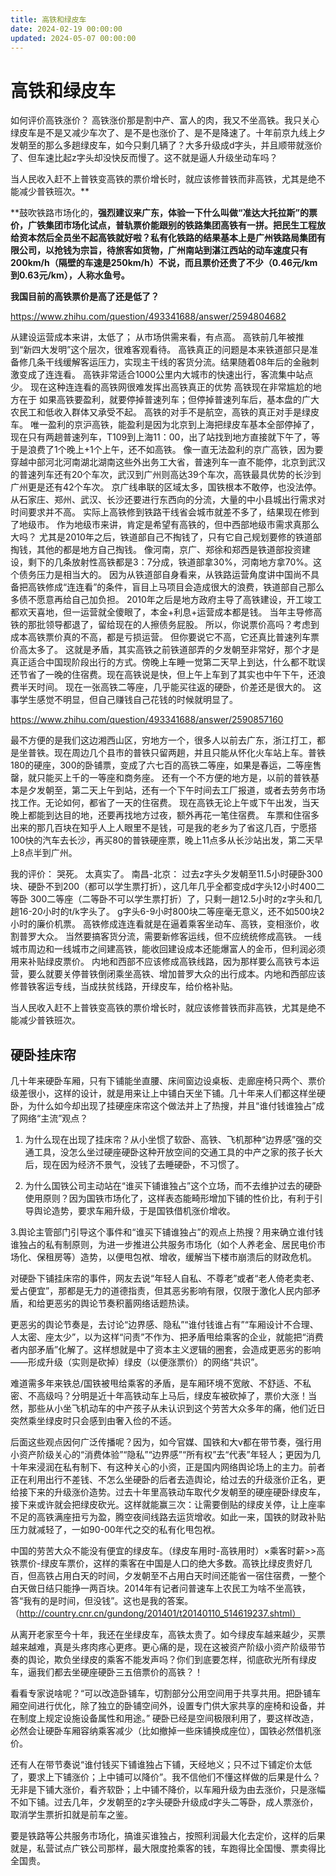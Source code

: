 ```yaml
---
title: 高铁和绿皮车
date: 2024-02-19 00:00:00
updated: 2024-05-07 00:00:00
---
```



# 高铁和绿皮车

如何评价高铁涨价？
高铁涨价那是割中产、富人的肉，我又不坐高铁。我只关心绿皮车是不是又减少车次了、是不是也涨价了、是不是降速了。十年前京九线上夕发朝至的那么多趟绿皮车，如今只剩几辆了？大多升级成d字头，并且顺带就涨价了、但车速比起z字头却没快反而慢了。这不就是逼人升级坐动车吗？

当人民收入赶不上普铁变高铁的票价增长时，就应该修普铁而非高铁，尤其是绝不能减少普铁班次。**






**鼓吹铁路市场化的，**强烈建议来广东，体验一下什么叫做“准达大托拉斯”的票价，广铁集团市场化试点，普轨票价能跟别的铁路集团高铁有一拼。把民生工程放给资本然后全员坐不起高铁就好啦？私有化铁路的结果基本上是广州铁路局集团有限公司，以抢钱为宗旨，待旅客如货物，广州南站到湛江西站的动车速度只有200km/h（隔壁的车速是250km/h）不说，而且票价还贵了不少（0.46元/km到0.63元/km），人称水鱼号。**














**我国目前的高铁票价是高了还是低了？**

https://www.zhihu.com/question/493341688/answer/2594804682

从建设运营成本来讲，太低了；
从市场供需来看，有点高。
高铁前几年被推到“新四大发明”这个层次，很难客观看待。
高铁真正的问题是本来铁道部只是准备修几条干线缓解客运压力，实现主干线的客货分流。结果随着08年后的金融刺激变成了连连看。
高铁非常适合1000公里内大城市的快速出行，客流集中站点少。
现在这种连连看的高铁网很难发挥出高铁真正的优势
高铁现在非常尴尬的地方在于
如果高铁要盈利，就要停掉普速列车；但停掉普速列车后，基本盘的广大农民工和低收入群体又承受不起。
高铁的对手不是航空，高铁的真正对手是绿皮车。
唯一盈利的京沪高铁，能盈利是因为北京到上海把绿皮车基本全部停掉了，现在只有两趟普速列车，T109到上海11：00，出了站找到地方直接就下午了，等于是浪费了1个晚上+1个上午，还不如高铁。
像一直无法盈利的京广高铁，因为要穿越中部河北河南湖北湖南这些外出务工大省，普速列车一直不能停，北京到武汉的普速列车还有20个车次，武汉到广州则高达39个车次，高铁最具优势的长沙到广州更是还有42个车次。
京广线串联的区域太多，国铁根本不敢停，也没法停。
从石家庄、郑州、武汉、长沙还要进行东西向的分流，大量的中小县城出行需求对时间要求并不高。
实际上高铁修到铁路干线省会城市就差不多了，结果现在修到了地级市。
作为地级市来讲，肯定是希望有高铁的，但中西部地级市需求真那么大吗？
尤其是2010年之后，铁道部自己不掏钱了，只有它自己规划要修的铁道部掏钱，其他的都是地方自己掏钱。
像河南，京广、郑徐和郑西是铁道部投资建设，剩下的几条放射性高铁都是3：7分成，铁道部拿30%，河南地方拿70%。这个债务压力是相当大的。
因为从铁道部自身看来，从铁路运营角度讲中国尚不具备把高铁修成“连连看”的条件，盲目上马项目会造成很大的浪费，铁道部自己那么多债不愿意再给自己加负担。
2010年之后是地方政府主导了高铁建设，开工竣工都欢天喜地，但一运营就全傻眼了，本金+利息+运营成本都是钱。
当年主导修高铁的那批领导都退了，留给现在的人擦债务屁股。
所以，你说票价高吗？考虑到成本高铁票价真的不高，都是亏损运营。
但你要说它不高，它还真比普速列车票价高太多了。
这就是矛盾，其实高铁之前铁道部弄的夕发朝至非常好，那个才是真正适合中国现阶段出行的方式。傍晚上车睡一觉第二天早上到达，什么都不耽误还节省了一晚的住宿费。现在高铁说是快，但上午上车到了其实也中午下午，还浪费半天时间。
现在一张高铁二等座，几乎能买往返的硬卧，价差还是很大的。
这事学生感觉不明显，但自己赚钱自己花钱的时候就明显了。

https://www.zhihu.com/question/493341688/answer/2590857160

最不方便的是我们这边湘西山区，穷地方一个，很多人以前去广东，浙江打工，都是坐普铁。现在周边几个县市的普铁只留两趟，并且只能从怀化火车站上车。普铁180的硬座，300的卧铺票，变成了六七百的高铁二等座，如果是春运，二等座售罄，就只能买上千的一等座和商务座。
还有一个不方便的地方是，以前的普铁基本是夕发朝至，第二天上午到站，还有一个下午时间去工厂报道，或者去劳务市场找工作。无论如何，都省了一天的住宿费。
现在高铁无论上午或下午出发，当天晚上都能到达目的地，还要再找地方过夜，额外再花一笔住宿费。
车票和住宿多出来的那几百块在知乎人上人眼里不是钱，可是我的老乡为了省这几百，宁愿搭100快的汽车去长沙，再买80的普铁硬座票，晚上11点多从长沙站出发，第二天早上8点半到广州。

我的评价：
哭死。
太真实了。
南昌-北京：
过去z字头夕发朝至11.5小时硬卧300块、硬卧不到200（都可以学生票打折），这几年几乎全都变成d字头12小时400二等卧 300二等座（二等卧不可以学生票打折）了，只剩一趟12.5小时的z字头和几趟16-20小时的t/k字头了。
g字头6-9小时800块二等座毫无意义，还不如500块2小时的廉价机票。
高铁修成连连看就是在逼着乘客坐动车、高铁，变相涨价，收割普罗大众。
当然要搞客货分流，需要新修客运线，但不应统统修成高铁。
一线城市周边和一线城市之间建高铁，能收回建设成本还能爆富人的金币，但利润必须用来补贴绿皮票价。
内地和西部不应该修成高铁线路，因为那样要么高铁亏本运营，要么就要关停普铁倒闭乘坐高铁、增加普罗大众的出行成本。内地和西部应该修普铁客运专线，当成扶贫线路，开绿皮车，给价格补贴。

当人民收入赶不上普铁变高铁的票价增长时，就应该修普铁而非高铁，尤其是绝不能减少普铁班次。

## 硬卧挂床帘

几十年来硬卧车厢，只有下铺能坐直腰、床间窗边设桌板、走廊座椅只两个、票价级差很小，这样的设计，就是用来让上中铺白天坐下铺。几十年来人们都这样坐硬卧，为什么如今却出现了挂硬座床帘这个做法并上了热搜，并且“谁付钱谁独占”成了网络“主流”观点？

1. 为什么现在出现了挂床帘？从小坐惯了软卧、高铁、飞机那种“边界感”强的交通工具，没怎么坐过硬座硬卧这种开放空间的交通工具的中产之家的孩子长大后，现在因为经济不景气，没钱了去睡硬卧，不习惯了。

2. 为什么国铁公司主动站在“谁买下铺谁独占”这个立场，而不去维护过去的硬卧使用原则？因为国铁市场化了，这样表态能畸形增加下铺的性价比，有利于引导舆论造势，要求车厢升级，于是国铁借机涨价增收。

3.舆论主管部门引导这个事件和“谁买下铺谁独占”的观点上热搜？用来确立谁付钱谁独占的私有制原则，为进一步推进公共服务市场化（如个人养老金、居民电价市场化、保租房等）造势，以便甩包袱、增收，缓解当下楼市崩溃后的财政危机。

对硬卧下铺挂床帘的事件，网友去说“年轻人自私、不尊老”或者“老人倚老卖老、爱占便宜”，那都是无力的道德指责，但其恶劣影响有限，仅限于激化人民内部矛盾，和给更恶劣的舆论节奏积蓄网络话题热读。

更恶劣的舆论节奏是，去讨论“边界感、隐私”“谁付钱谁占有”“车厢设计不合理、人太密、座太少”，以为这样“问责”不作为、把矛盾甩给乘客的企业，就能把“消费者内部矛盾”化解了。这样想就是中了资本主义逻辑的圈套，会造成更恶劣的影响——形成升级（实则是砍掉）绿皮（以便涨票价）的网络“共识”。

难道需多年来铁总/国铁被甩给乘客的矛盾，是车厢环境不宽敞、不舒适、不私密、不高级吗？分明是近十年高铁动车上马后，绿皮车被砍掉了，票价大涨！当然，那些从小坐飞机动车的中产孩子从未认识到这个劳苦大众多年的痛，他们近日突然乘坐绿皮时只会感到由奢入俭的不适。

后面这些观点因何广泛传播呢？因为，如今官媒、国铁和大v都在带节奏，强行用小资产阶级关心的“消费体验”“隐私”“边界感”“所有权”去“代表”年轻人；更因为几十年来浸润在私有制下、有这种关心的小资，正是国内网络舆论场上的主力。前者正在利用出行不差钱、不怎么坐硬卧的后者去造舆论，给过去的升级涨价正名，更给接下来的升级涨价造势。过去十年里高铁动车取代夕发朝至的硬座硬卧绿皮车，接下来或许就会把绿皮砍光。这样就能赢三次：让需要倒贴的绿皮关停，让上座率不足的高铁满座扭亏为盈，腾空夜间线路去运货增收。如此一来，国铁的财政补贴压力就减轻了，一如90-00年代之交的私有化甩包袱。

中国的劳苦大众不能没有便宜的绿皮车。（绿皮车用时-高铁用时）×乘客时薪>>高铁票价-绿皮车票价，这样的乘客在中国是人口的绝大多数。高铁比绿皮贵好几百，但高铁占用白天的时间，夕发朝至不占用白天时间还能省一宿住宿费，一整个白天做日结只能挣一两百块。2014年有记者问普速车上农民工为啥不坐高铁，答“我有的是时间，但没钱”。这也是我的答案。（http://country.cnr.cn/gundong/201401/t20140110_514619237.shtml）

从离开老家至今十年，我还在坐绿皮车，高铁太贵了。如今绿皮车越来越少，买票越来越难，真是头疼肉疼心更疼。更心痛的是，现在这被资产阶级小资产阶级带节奏的舆论，欺负坐绿皮的乘客不能发声吗？你们到底要怎样，彻底砍光所有绿皮车，逼我们都去坐硬座硬卧三五倍票价的高铁？！

看看专家说啥呢？“可以改造卧铺车，切割部分公用空间用于共享共用。把卧铺车厢空间进行优化，除了独立的卧铺空间外，设置专门供大家共享的座椅和设备，并在制度上规定设施设备属性和用途。” 硬卧已经是空间极限利用了，要这样改造，必然会让硬卧车厢容纳乘客减少（比如撤掉一些床铺换成座位），国铁必然借机涨价。

还有人在带节奏说“谁付钱买下铺谁独占下铺，天经地义；只不过下铺定价太低了，要求上下铺涨价；上中铺可以降价”。我不信他们不懂这样做的后果是什么？无非是下铺大涨价，看齐软卧；上中铺不降价，以车厢升级为由去涨价，只是涨幅不如下铺。过去几年，夕发朝至的z字头硬卧升级成d字头二等卧，成人票涨价，取消学生票折扣就是前车之鉴。

要是铁路等公共服务市场化，搞谁买谁独占，按照利润最大化去定价，这样的后果就是，私营试点广铁公司那样，最大限度抢乘客的钱，车跑得比全国慢、票卖得比全国贵。
